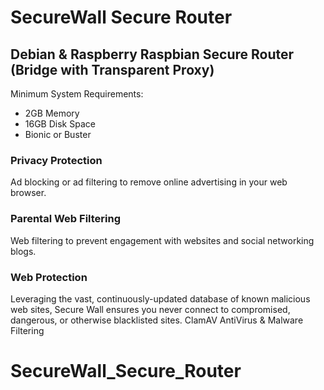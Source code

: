 # SecureWall Secure Router

## Debian &amp; Raspberry Raspbian Secure Router (Bridge with Transparent Proxy)

Minimum System Requirements:
- 2GB Memory
- 16GB Disk Space
- Bionic or Buster

### Privacy Protection
Ad blocking or ad filtering to remove online advertising in your web browser.

### Parental Web Filtering
Web filtering to prevent engagement with websites and social networking blogs.

### Web Protection
Leveraging the vast, continuously-updated database of known malicious web sites, Secure Wall ensures you never connect to compromised, dangerous, or otherwise blacklisted sites.
ClamAV AntiVirus & Malware Filtering



# SecureWall_Secure_Router
